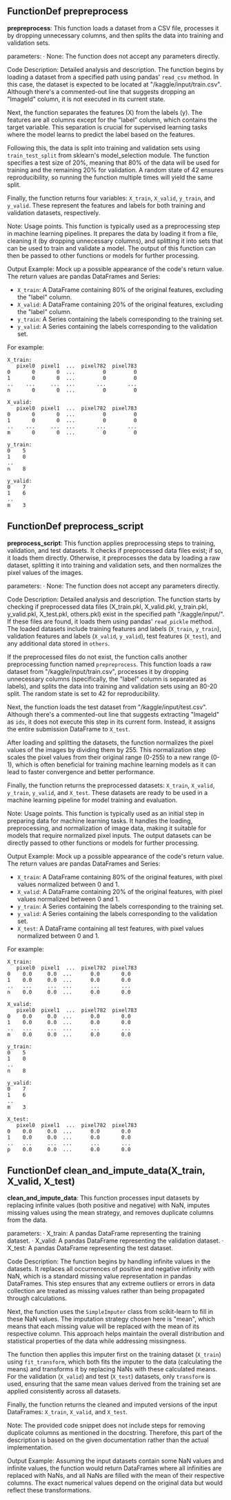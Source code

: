 ## FunctionDef prepreprocess
**prepreprocess**: This function loads a dataset from a CSV file, processes it by dropping unnecessary columns, and then splits the data into training and validation sets.

parameters:
· None: The function does not accept any parameters directly.

Code Description: Detailed analysis and description.
The function begins by loading a dataset from a specified path using pandas' `read_csv` method. In this case, the dataset is expected to be located at "/kaggle/input/train.csv". Although there's a commented-out line that suggests dropping an "ImageId" column, it is not executed in its current state.

Next, the function separates the features (X) from the labels (y). The features are all columns except for the "label" column, which contains the target variable. This separation is crucial for supervised learning tasks where the model learns to predict the label based on the features.

Following this, the data is split into training and validation sets using `train_test_split` from sklearn's model_selection module. The function specifies a test size of 20%, meaning that 80% of the data will be used for training and the remaining 20% for validation. A random state of 42 ensures reproducibility, so running the function multiple times will yield the same split.

Finally, the function returns four variables: `X_train`, `X_valid`, `y_train`, and `y_valid`. These represent the features and labels for both training and validation datasets, respectively.

Note: Usage points.
This function is typically used as a preprocessing step in machine learning pipelines. It prepares the data by loading it from a file, cleaning it (by dropping unnecessary columns), and splitting it into sets that can be used to train and validate a model. The output of this function can then be passed to other functions or models for further processing.

Output Example: Mock up a possible appearance of the code's return value.
The return values are pandas DataFrames and Series:
- `X_train`: A DataFrame containing 80% of the original features, excluding the "label" column.
- `X_valid`: A DataFrame containing 20% of the original features, excluding the "label" column.
- `y_train`: A Series containing the labels corresponding to the training set.
- `y_valid`: A Series containing the labels corresponding to the validation set.

For example:
```
X_train: 
   pixel0  pixel1  ...  pixel782  pixel783
0       0       0  ...         0         0
1       0       0  ...         0         0
..    ...     ...  ...       ...       ...
n       0       0  ...         0         0

X_valid: 
   pixel0  pixel1  ...  pixel782  pixel783
0       0       0  ...         0         0
1       0       0  ...         0         0
..    ...     ...  ...       ...       ...
m       0       0  ...         0         0

y_train: 
0    5
1    0
..
n    8

y_valid:
0    7
1    6
..
m    3
```
## FunctionDef preprocess_script
**preprocess_script**: This function applies preprocessing steps to training, validation, and test datasets. It checks if preprocessed data files exist; if so, it loads them directly. Otherwise, it preprocesses the data by loading a raw dataset, splitting it into training and validation sets, and then normalizes the pixel values of the images.

parameters:
· None: The function does not accept any parameters directly.

Code Description: Detailed analysis and description.
The function starts by checking if preprocessed data files (X_train.pkl, X_valid.pkl, y_train.pkl, y_valid.pkl, X_test.pkl, others.pkl) exist in the specified path "/kaggle/input/". If these files are found, it loads them using pandas' `read_pickle` method. The loaded datasets include training features and labels (`X_train`, `y_train`), validation features and labels (`X_valid`, `y_valid`), test features (`X_test`), and any additional data stored in `others`.

If the preprocessed files do not exist, the function calls another preprocessing function named `prepreprocess`. This function loads a raw dataset from "/kaggle/input/train.csv", processes it by dropping unnecessary columns (specifically, the "label" column is separated as labels), and splits the data into training and validation sets using an 80-20 split. The random state is set to 42 for reproducibility.

Next, the function loads the test dataset from "/kaggle/input/test.csv". Although there's a commented-out line that suggests extracting "ImageId" as `ids`, it does not execute this step in its current form. Instead, it assigns the entire submission DataFrame to `X_test`.

After loading and splitting the datasets, the function normalizes the pixel values of the images by dividing them by 255. This normalization step scales the pixel values from their original range (0-255) to a new range (0-1), which is often beneficial for training machine learning models as it can lead to faster convergence and better performance.

Finally, the function returns the preprocessed datasets: `X_train`, `X_valid`, `y_train`, `y_valid`, and `X_test`. These datasets are ready to be used in a machine learning pipeline for model training and evaluation.

Note: Usage points.
This function is typically used as an initial step in preparing data for machine learning tasks. It handles the loading, preprocessing, and normalization of image data, making it suitable for models that require normalized pixel inputs. The output datasets can be directly passed to other functions or models for further processing.

Output Example: Mock up a possible appearance of the code's return value.
The return values are pandas DataFrames and Series:
- `X_train`: A DataFrame containing 80% of the original features, with pixel values normalized between 0 and 1.
- `X_valid`: A DataFrame containing 20% of the original features, with pixel values normalized between 0 and 1.
- `y_train`: A Series containing the labels corresponding to the training set.
- `y_valid`: A Series containing the labels corresponding to the validation set.
- `X_test`: A DataFrame containing all test features, with pixel values normalized between 0 and 1.

For example:
```
X_train: 
   pixel0  pixel1  ...  pixel782  pixel783
0    0.0     0.0  ...      0.0       0.0
1    0.0     0.0  ...      0.0       0.0
..   ...     ...  ...      ...       ...
n    0.0     0.0  ...      0.0       0.0

X_valid: 
   pixel0  pixel1  ...  pixel782  pixel783
0    0.0     0.0  ...      0.0       0.0
1    0.0     0.0  ...      0.0       0.0
..   ...     ...  ...      ...       ...
m    0.0     0.0  ...      0.0       0.0

y_train: 
0    5
1    0
..
n    8

y_valid:
0    7
1    6
..
m    3

X_test:
   pixel0  pixel1  ...  pixel782  pixel783
0    0.0     0.0  ...      0.0       0.0
1    0.0     0.0  ...      0.0       0.0
..   ...     ...  ...      ...       ...
p    0.0     0.0  ...      0.0       0.0
```
## FunctionDef clean_and_impute_data(X_train, X_valid, X_test)
**clean_and_impute_data**: This function processes input datasets by replacing infinite values (both positive and negative) with NaN, imputes missing values using the mean strategy, and removes duplicate columns from the data.

parameters:
· X_train: A pandas DataFrame representing the training dataset.
· X_valid: A pandas DataFrame representing the validation dataset.
· X_test: A pandas DataFrame representing the test dataset.

Code Description: The function begins by handling infinite values in the datasets. It replaces all occurrences of positive and negative infinity with NaN, which is a standard missing value representation in pandas DataFrames. This step ensures that any extreme outliers or errors in data collection are treated as missing values rather than being propagated through calculations.

Next, the function uses the `SimpleImputer` class from scikit-learn to fill in these NaN values. The imputation strategy chosen here is "mean", which means that each missing value will be replaced with the mean of its respective column. This approach helps maintain the overall distribution and statistical properties of the data while addressing missingness.

The function then applies this imputer first on the training dataset (`X_train`) using `fit_transform`, which both fits the imputer to the data (calculating the means) and transforms it by replacing NaNs with these calculated means. For the validation (`X_valid`) and test (`X_test`) datasets, only `transform` is used, ensuring that the same mean values derived from the training set are applied consistently across all datasets.

Finally, the function returns the cleaned and imputed versions of the input DataFrames: `X_train`, `X_valid`, and `X_test`.

Note: The provided code snippet does not include steps for removing duplicate columns as mentioned in the docstring. Therefore, this part of the description is based on the given documentation rather than the actual implementation.

Output Example: Assuming the input datasets contain some NaN values and infinite values, the function would return DataFrames where all infinities are replaced with NaNs, and all NaNs are filled with the mean of their respective columns. The exact numerical values depend on the original data but would reflect these transformations.
